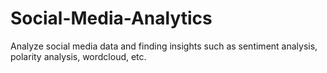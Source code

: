 # Social-Media-Analytics
Analyze social media data and finding insights such as sentiment analysis, polarity analysis, wordcloud, etc.
